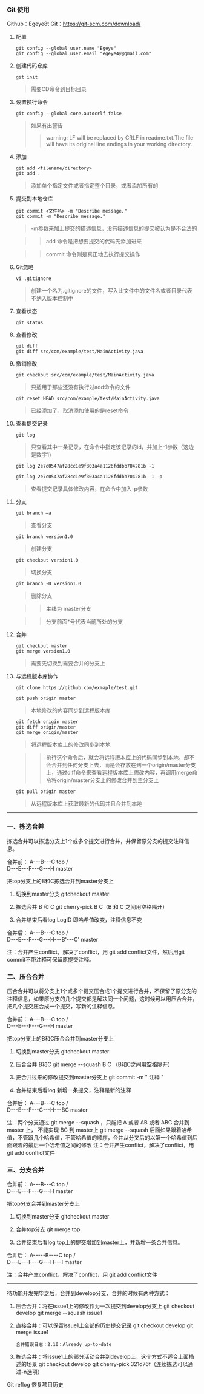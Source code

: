 ### Git 使用

Github：Egeye8t
Git：<https://git-scm.com/download/> 

1. 配置
	``` git
	git config --global user.name "Egeye"
	git config --global user.email "egeye4y@gmail.com"
	```
	
2. 创建代码仓库 
	``` git
	git init
	```
	> 需要CD命令到目标目录

3. 设置换行命令
	``` git
	git config --global core.autocrlf false 
	```
	> 如果有出警告
	>> warning: LF will be replaced by CRLF in readme.txt.The file will have its original line endings in your working directory.

	
4. 添加
	``` git
	git add <filename/directory>
	git add .
	```
	> 添加单个指定文件或者指定整个目录，或者添加所有的

5. 提交到本地仓库
	``` git
	git commit <文件名> -m "Describe message."
	git commit -m "Describe message."
	```
	> -m参数来加上提交的描述信息，没有描述信息的提交被认为是不合法的
	
	>> add 命令是把想要提交的代码先添加进来
	
	>> commit 命令则是真正地去执行提交操作


6. Git忽略
	``` git
	vi .gitignore
	```
	> 创建一个名为.gitignore的文件，写入此文件中的文件名或者目录代表不纳入版本控制中

7. 查看状态
	``` git
	git status
	```

8. 查看修改
	``` git
	git diff
	git diff src/com/example/test/MainActivity.java
	```

9. 撤销修改

	``` git
	git checkout src/com/example/test/MainActivity.java
	```
	> 只适用于那些还没有执行过add命令的文件

	``` git
	git reset HEAD src/com/example/test/MainActivity.java
	```
	> 已经添加了，取消添加使用的是reset命令

10. 查看提交记录
	``` git
	git log
	```
	> 只查看其中一条记录，在命令中指定该记录的id，并加上-1参数（这边是数字1）

	``` git
	git log 2e7c0547af28cc1e9f303a4a1126fddbb704281b -1
	```
	
	``` git
	git log 2e7c0547af28cc1e9f303a4a1126fddbb704281b -1 –p
	```
	> 查看提交记录具体修改内容，在命令中加入-p参数

11. 分支
	``` git
	git branch –a
	```
	> 查看分支
	
	``` git
	git branch version1.0
	```
	> 创建分支

	
	``` git
	git checkout version1.0
	```
	> 切换分支

	
	``` git
	git branch -D version1.0
	```
	> 删除分支

	>> 主线为 master分支
	
	>> 分支前面*号代表当前所处的分支

12. 合并
	``` git
	git checkout master
	git merge version1.0
	```
	> 需要先切换到需要合并的分支上

13. 与远程版本库协作
	``` git
	git clone https://github.com/exmaple/test.git
	```
	 
	``` git
	git push origin master
	```
	> 本地修改的内容同步到远程版本库

	``` git
	git fetch origin master
	git diff origin/master
	git merge origin/master
	```
	> 将远程版本库上的修改同步到本地
	
	>> 执行这个命令后，就会将远程版本库上的代码同步到本地，却不会合并到任何分支上去，而是会存放在到一个origin/master分支上，通过diff命令来查看远程版本库上修改内容，再调用merge命令将origin/master分支上的修改合并到主分支上
	
	``` git
	git pull origin master
	```
	> 从远程版本库上获取最新的代码并且合并到本地

***
### 一、拣选合并

拣选合并可以拣选分支上1个或多个提交进行合并，并保留原分支的提交注释信息。

合并前：
             A---B---C      top
         /        
    D---E---F---G---H    master
 
把top分支上的B和C拣选合并到master分支上

1. 切换到master分支
	gitcheckout master
	
2. 拣选合并 B 和 C
	git cherry-pick B C（B 和 C 之间用空格隔开）
	
3. 合并结束后看log
	LogID 即哈希值改变，注释信息不变

合并后： 
             A---B---C      top
         /        
    D---E---F---G---H---B'---C'   master

注：合并产生conflict，解决了conflict，用 git add  conflict文件，然后用git commit不带注释可保留原提交注释。


### 二、压合合并

压合合并可以将分支上1个或多个提交压合成1个提交进行合并，不保留了原分支的注释信息，如果原分支的几个提交都是解决同一个问题，这时候可以用压合合并，把几个提交压合成一个提交，写新的注释信息。

合并前：
          A---B---C      top
         /        
    D---E---F---G---H    master

把top分支上的B和C压合合并到master分支上

1. 切换到master分支
	gitcheckout master
	
2. 压合合并 B和C
	git merge --squash B C （B和C之间用空格隔开）
	
3. 把合并过来的修改提交到master分支上
	git commit -m " 注释 "
	
4. 合并结束后看log
	新增一条提交，注释是新的注释

合并后：
          A---B---C      top
         /        
    D---E---F---G---H---BC    master

注：两个分支通过  git merge --squash ，只能把 A 或者 AB 或者 ABC 合并到master 上， 不能实现  BC 到 master上
git merge --squash 后面如果跟着哈希值，不管跟几个哈希值，不管哈希值的顺序，合并从分叉后的以第一个哈希值到后面跟着的最后一个哈希值之间的修改
注：合并产生conflict，解决了conflict，用 git add conflict文件

### 三、分支合并

合并前：
          A---B---C      top
         /        
    D---E---F---G---H    master

把top分支合并到master分支上

1. 切换到master分支
	gitcheckout master
	
2. 合并top分支
	git merge top
	
3. 合并结束后看log
	top上的提交增加到master上，并新增一条合并信息。

合并后：
          A-----B----C      top
         /            \
    D---E---F---G---H---I    master

注：合并产生conflict，解决了conflict，用 git add conflict文件


***
待功能开发完毕之后，合并到develop分支，合并的时候有两种方式： 

1. 压合合并：将在issue1上的修改作为一次提交到develop分支上 
       git checkout develop 
       git merge --squash issue1

2. 直接合并：可以保留issue1上全部的历史提交记录 
       git checkout develop 
       git merge issue1 

       合并错误日志：2.10：Already up-to-date

3. 拣选合并：将issue1上的部分活动合并到develop上，这个方式不适合上面描述的场景 
       git checkout develop 
       git cherry-pick 321d76f（连续拣选可以通过-n选项） 


Git reflog 恢复项目历史
